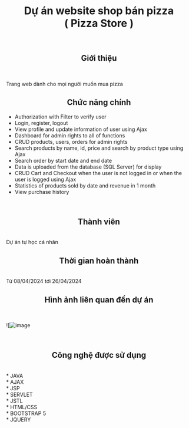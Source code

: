# <h1 align="center">Dự án website shop bán pizza <br> ( Pizza Store )</h1>
<br>

<h2 align="center">Giới thiệu</h2>

<br>

Trang web dành cho mọi người muốn mua pizza

<h2 align="center">Chức năng chính</h2>

- Authorization with Filter to verify user 
- Login, register, logout
- View profile and update information of user using Ajax
- Dashboard for admin rights to all of functions
- CRUD products, users, orders for admin rights
- Search products by name, id, price  and search by product type using Ajax
- Search order by start date and end date
- Data is uploaded from the database (SQL Server) for display
- CRUD Cart and Checkout when the user is not logged in or when the user is logged using Ajax
- Statistics of products sold by date and revenue in 1 month
- View purchase history

<br>

<h2 align="center">Thành viên</h2>
<br>
Dự án tự học cá nhân

<br>
<h2 align="center">Thời gian hoàn thành</h2>
<br>
Từ 08/04/2024 tới 26/04/2024

<br>
<h2 align="center">Hình ảnh liên quan đến dự án</h2>
<br>

![![image](https://github.com/hoangsonha/Pizza-Store/assets/125444255/7a570dc8-7c92-4aa0-b6d2-7a9842c1dd7d)

<br>
<h2 align="center">Công nghệ được sử dụng</h2>
<br>
* JAVA
<br>
* AJAX
<br>
* JSP
<br>
* SERVLET
<br>
* JSTL
<br>
* HTML/CSS
<br>
* BOOTSTRAP 5
<br>
* JQUERY
<br>
